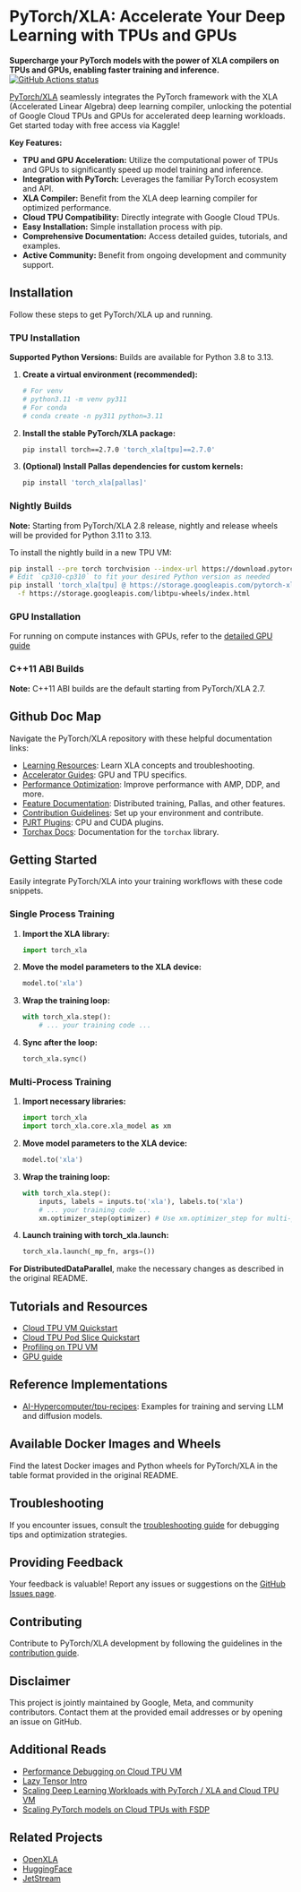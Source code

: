 # PyTorch/XLA: Accelerate Your Deep Learning with TPUs and GPUs

**Supercharge your PyTorch models with the power of XLA compilers on TPUs and GPUs, enabling faster training and inference.**  [![GitHub Actions status](https://github.com/pytorch/xla/actions/workflows/build_and_test.yml/badge.svg)](https://github.com/pytorch/xla/actions/workflows/build_and_test.yml)

[PyTorch/XLA](https://github.com/pytorch/xla) seamlessly integrates the PyTorch framework with the XLA (Accelerated Linear Algebra) deep learning compiler, unlocking the potential of Google Cloud TPUs and GPUs for accelerated deep learning workloads. Get started today with free access via Kaggle!

**Key Features:**

*   **TPU and GPU Acceleration:** Utilize the computational power of TPUs and GPUs to significantly speed up model training and inference.
*   **Integration with PyTorch:** Leverages the familiar PyTorch ecosystem and API.
*   **XLA Compiler:** Benefit from the XLA deep learning compiler for optimized performance.
*   **Cloud TPU Compatibility:** Directly integrate with Google Cloud TPUs.
*   **Easy Installation:** Simple installation process with pip.
*   **Comprehensive Documentation:** Access detailed guides, tutorials, and examples.
*   **Active Community:** Benefit from ongoing development and community support.

## Installation

Follow these steps to get PyTorch/XLA up and running.

### TPU Installation

**Supported Python Versions:** Builds are available for Python 3.8 to 3.13.

1.  **Create a virtual environment (recommended):**
    ```bash
    # For venv
    # python3.11 -m venv py311
    # For conda
    # conda create -n py311 python=3.11
    ```
2.  **Install the stable PyTorch/XLA package:**

    ```bash
    pip install torch==2.7.0 'torch_xla[tpu]==2.7.0'
    ```

3.  **(Optional) Install Pallas dependencies for custom kernels:**

    ```bash
    pip install 'torch_xla[pallas]'
    ```

### Nightly Builds

**Note:** Starting from PyTorch/XLA 2.8 release, nightly and release wheels will be provided for Python 3.11 to 3.13.

To install the nightly build in a new TPU VM:

```bash
pip install --pre torch torchvision --index-url https://download.pytorch.org/whl/nightly/cpu
# Edit `cp310-cp310` to fit your desired Python version as needed
pip install 'torch_xla[tpu] @ https://storage.googleapis.com/pytorch-xla-releases/wheels/tpuvm/torch_xla-2.9.0.dev-cp312-cp312-linux_x86_64.whl' \
  -f https://storage.googleapis.com/libtpu-wheels/index.html
```

### GPU Installation

For running on compute instances with GPUs, refer to the [detailed GPU guide](docs/gpu.md)

### C++11 ABI Builds

**Note:** C++11 ABI builds are the default starting from PyTorch/XLA 2.7.

## Github Doc Map

Navigate the PyTorch/XLA repository with these helpful documentation links:

*   [Learning Resources](https://github.com/pytorch/xla/tree/master/docs/source/learn): Learn XLA concepts and troubleshooting.
*   [Accelerator Guides](https://github.com/pytorch/xla/tree/master/docs/source/accelerators): GPU and TPU specifics.
*   [Performance Optimization](https://github.com/pytorch/xla/tree/master/docs/source/perf): Improve performance with AMP, DDP, and more.
*   [Feature Documentation](https://github.com/pytorch/xla/tree/master/docs/source/features): Distributed training, Pallas, and other features.
*   [Contribution Guidelines](https://github.com/pytorch/xla/tree/master/docs/source/contribute): Set up your environment and contribute.
*   [PJRT Plugins](https://github.com/pytorch/xla/tree/master/plugins): CPU and CUDA plugins.
*   [Torchax Docs](https://github.com/pytorch/xla/tree/master/torchax/docs): Documentation for the `torchax` library.

## Getting Started

Easily integrate PyTorch/XLA into your training workflows with these code snippets.

### Single Process Training

1.  **Import the XLA library:**

    ```python
    import torch_xla
    ```
2.  **Move the model parameters to the XLA device:**

    ```python
    model.to('xla')
    ```
3.  **Wrap the training loop:**

    ```python
    with torch_xla.step():
        # ... your training code ...
    ```

4.  **Sync after the loop:**

    ```python
    torch_xla.sync()
    ```

### Multi-Process Training

1.  **Import necessary libraries:**

    ```python
    import torch_xla
    import torch_xla.core.xla_model as xm
    ```
2.  **Move model parameters to the XLA device:**

    ```python
    model.to('xla')
    ```
3.  **Wrap the training loop:**

    ```python
    with torch_xla.step():
        inputs, labels = inputs.to('xla'), labels.to('xla')
        # ... your training code ...
        xm.optimizer_step(optimizer) # Use xm.optimizer_step for multi-process
    ```

4.  **Launch training with torch_xla.launch:**

    ```python
    torch_xla.launch(_mp_fn, args=())
    ```

**For DistributedDataParallel**, make the necessary changes as described in the original README.

## Tutorials and Resources

*   [Cloud TPU VM Quickstart](https://cloud.google.com/tpu/docs/run-calculation-pytorch)
*   [Cloud TPU Pod Slice Quickstart](https://cloud.google.com/tpu/docs/pytorch-pods)
*   [Profiling on TPU VM](https://cloud.google.com/tpu/docs/pytorch-xla-performance-profiling-tpu-vm)
*   [GPU guide](docs/gpu.md)

## Reference Implementations

*   [AI-Hypercomputer/tpu-recipes](https://github.com/AI-Hypercomputer/tpu-recipes): Examples for training and serving LLM and diffusion models.

## Available Docker Images and Wheels

Find the latest Docker images and Python wheels for PyTorch/XLA in the table format provided in the original README.

## Troubleshooting

If you encounter issues, consult the [troubleshooting guide](docs/source/learn/troubleshoot.md) for debugging tips and optimization strategies.

## Providing Feedback

Your feedback is valuable! Report any issues or suggestions on the [GitHub Issues page](https://github.com/pytorch/xla/issues).

## Contributing

Contribute to PyTorch/XLA development by following the guidelines in the [contribution guide](CONTRIBUTING.md).

## Disclaimer

This project is jointly maintained by Google, Meta, and community contributors. Contact them at the provided email addresses or by opening an issue on GitHub.

## Additional Reads

*   [Performance Debugging on Cloud TPU VM](https://cloud.google.com/blog/topics/developers-practitioners/pytorchxla-performance-debugging-tpu-vm-part-1)
*   [Lazy Tensor Intro](https://pytorch.org/blog/understanding-lazytensor-system-performance-with-pytorch-xla-on-cloud-tpu/)
*   [Scaling Deep Learning Workloads with PyTorch / XLA and Cloud TPU VM](https://cloud.google.com/blog/topics/developers-practitioners/scaling-deep-learning-workloads-pytorch-xla-and-cloud-tpu-vm)
*   [Scaling PyTorch models on Cloud TPUs with FSDP](https://pytorch.org/blog/scaling-pytorch-models-on-cloud-tpus-with-fsdp/)

## Related Projects

*   [OpenXLA](https://github.com/openxla)
*   [HuggingFace](https://huggingface.co/docs/accelerate/en/basic_tutorials/tpu)
*   [JetStream](https://github.com/google/JetStream-pytorch)